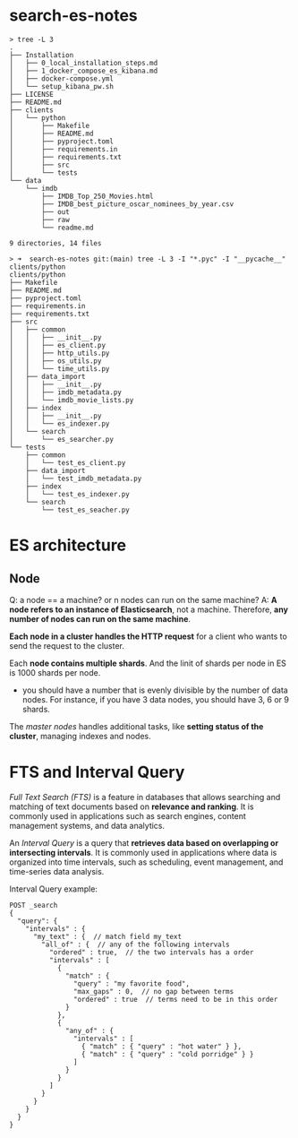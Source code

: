 # search-es-notes

```
> tree -L 3 
.
├── Installation
│   ├── 0_local_installation_steps.md
│   ├── 1_docker_compose_es_kibana.md
│   ├── docker-compose.yml
│   └── setup_kibana_pw.sh
├── LICENSE
├── README.md
├── clients
│   └── python
│       ├── Makefile
│       ├── README.md
│       ├── pyproject.toml
│       ├── requirements.in
│       ├── requirements.txt
│       ├── src
│       └── tests
└── data
    └── imdb
        ├── IMDB_Top_250_Movies.html
        ├── IMDB_best_picture_oscar_nominees_by_year.csv
        ├── out
        ├── raw
        └── readme.md

9 directories, 14 files
```

```
> ➜  search-es-notes git:(main) tree -L 3 -I "*.pyc" -I "__pycache__" clients/python
clients/python
├── Makefile
├── README.md
├── pyproject.toml
├── requirements.in
├── requirements.txt
├── src
│   ├── common
│   │   ├── __init__.py
│   │   ├── es_client.py
│   │   ├── http_utils.py
│   │   ├── os_utils.py
│   │   └── time_utils.py
│   ├── data_import
│   │   ├── __init__.py
│   │   ├── imdb_metadata.py
│   │   └── imdb_movie_lists.py
│   ├── index
│   │   ├── __init__.py
│   │   └── es_indexer.py
│   └── search
│       └── es_searcher.py
└── tests
    ├── common
    │   └── test_es_client.py
    ├── data_import
    │   └── test_imdb_metadata.py
    ├── index
    │   └── test_es_indexer.py
    └── search
        └── test_es_seacher.py
```

# ES architecture

## Node

Q: a node == a machine? or n nodes can run on the same machine?
A: __A node refers to an instance of Elasticsearch__, not a machine. Therefore, __any number of nodes can run on the same machine__.

__Each node in a cluster handles the HTTP request__ for a client who wants to send the request to the cluster.

Each __node contains multiple shards__. And the linit of shards per node in ES is 1000 shards per node.
-  you should have a number that is evenly divisible by the number of data nodes. For instance, if you have 3 data nodes, you should have 3, 6 or 9 shards.

The _master nodes_ handles additional tasks, like __setting status of the cluster__, managing indexes and nodes.

# FTS and Interval Query

_Full Text Search (FTS)_ is a feature in databases that allows searching and matching of text documents based on __relevance and ranking__. It is commonly used in applications such as search engines, content management systems, and data analytics.

An _Interval Query_ is a query that __retrieves data based on overlapping or intersecting intervals__. It is commonly used in applications where data is organized into time intervals, such as scheduling, event management, and time-series data analysis.

Interval Query example:
```
POST _search
{
  "query": {
    "intervals" : {
      "my_text" : {  // match field my_text
        "all_of" : {  // any of the following intervals
          "ordered" : true,  // the two intervals has a order
          "intervals" : [
            {
              "match" : {
                "query" : "my favorite food",
                "max_gaps" : 0,  // no gap between terms
                "ordered" : true  // terms need to be in this order
              }
            },
            {
              "any_of" : {
                "intervals" : [
                  { "match" : { "query" : "hot water" } },
                  { "match" : { "query" : "cold porridge" } }
                ]
              }
            }
          ]
        }
      }
    }
  }
}
```